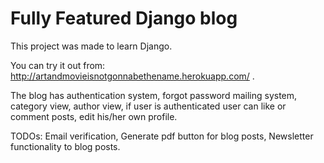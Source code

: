 # Fully Featured Django blog

This project was made to learn Django.

You can try it out from: http://artandmovieisnotgonnabethename.herokuapp.com/ .

The blog has authentication system, forgot password mailing system, category view, author view, if user is authenticated user can like or comment posts, edit his/her own profile.

TODOs:
  Email verification,
  Generate pdf button for blog posts,
  Newsletter functionality to blog posts.
